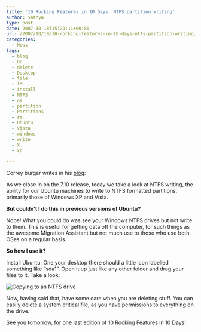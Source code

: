 ```yaml
---
title: '10 Rocking Features in 10 Days: NTFS partition writing'
author: Sathya
type: post
date: 2007-10-18T15:29:11+00:00
url: /2007/10/18/10-rocking-features-in-10-days-ntfs-partition-writing/
categories:
  - News
tags:
  - blog
  - DE
  - delete
  - Desktop
  - file
  - IM
  - install
  - NTFS
  - os
  - partition
  - Partitions
  - rm
  - Ubuntu
  - Vista
  - windows
  - write
  - X
  - xp

---
```

Correy burger writes in his [blog][1]:

As we close in on the 7.10 release, today we take a look at NTFS writing, the ability for our Ubuntu machines to write to NTFS formatted partitions, primarily those of Windows XP and Vista.

**But couldn’t I do this in previous versions of Ubuntu?**

Nope! What you could do was see your Windows NTFS drives but not write to them. This is useful for getting data off the computer, for such things as the awesome Migration Assistant but not much use to those who use both OSes on a regular basis.

**So how I use it?**

Install Ubuntu. One your desktop there should a little icon labelled something like “sda1”. Open it up just like any other folder and drag your files to it. Take a look:

![Copying to an NTFS drive][2]

Now, having said that, have some care when you are deleting stuff. You can easily delete a system critical file, as you have permissions to everything on the drive.

See you tomorrow, for one last edition of 10 Rocking Features in 10 Days!

 [1]: http://fridge.ubuntu.com/node/1178
 [2]: http://fridge.ubuntu.com/files/images/ntfs-writing.preview.png